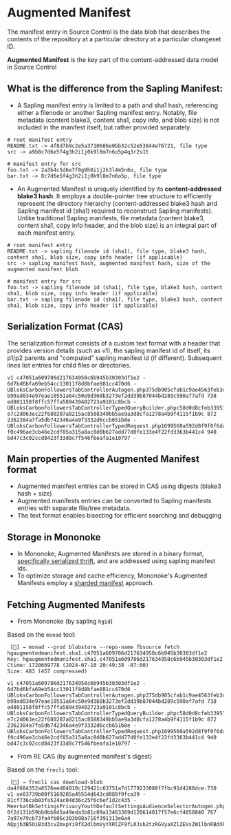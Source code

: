 # Augmented Manifest

The manifest entry in Source Control is the data blob that describes the contents of the repository at a particular directory at a particular changeset ID.

**Augmented Manifest** is the key part of the content-addressed data model in Source Control

## What is the difference from the Sapling Manifest:

* A Sapling manifest entry is limited to a path and sha1 hash, referencing either a filenode or another Sapling manifest entry.
Notably, file metadata (content blake3, content sha1, copy info, and blob size) is not included in the manifest itself, but rather provided separately.


```
# root manifest entry
README.txt -> 4f8d7b9c2e5a3710686e0bb32c52e53844e76721, file type
src -> a9b8c7d6e5f4g3h2i1j0k9l8m7n6o5p4q3r2s1t
```

```
# manifest entry for src
foo.txt -> 2a3b4c5d6e7f8g9h0i1j2k3l4m5n6o, file type
bar.txt -> 8c7d6e5f4g3h2i1j0k9l8m7n6o5p, file type
```

* An Augmented Manifest is uniquely identified by its **content-addressed blake3 hash**.
It employs a double-pointer tree structure to efficiently represent the directory hierarchy (content-addressed blake3 hash and Sapling manifest id (sha1) required to reconstruct Sapling manifests).
Unlike traditional Sapling manifests, file metadata (content blake3, content sha1, copy info header, and the blob size) is an integral part of each manifest entry.

```
# root manifest entry
README.txt -> sapling filenode id (sha1), file type, blake3 hash, content sha1, blob size, copy info header (if applicable)
src -> sapling manifest hash, augmented manifest hash, size of the augmented manifest blob
```

```
# manifest entry for src
foo.txt -> sapling filenode id (sha1), file type, blake3 hash, content sha1, blob size, copy info header (if applicable)
bar.txt -> sapling filenode id (sha1), file type, blake3 hash, content sha1, blob size, copy info header (if applicable)
```

## Serialization Format (CAS)

The serialization format consists of a custom text format with a header that provides version details (such as v1), the sapling manifest id of itself, its p1/p2 parents and "computed" sapling manifest id (if different).
Subsequent lines list entries for child files or directories.

```
v1 c47051a609786d217634958c6b945b30303df1e2 - 6d7bd6bfa69eb54cc13011f8d8bfae881cc470d6 -
UBloksCarbonFollowersTabControllerAutogen.php375db905cfab1c9ae4563feb3d6fc250a9135f18r b99ad034e97eae10551a64c50e9d368b3273ef2dd39b87044bd289c590af7afd 738 ed801158f8ffc57ffa589439402723a9101c8bcb -
UBloksCarbonFollowersTabControllerTypedQueryBuilder.phpc58d0d8cfeb33951748cf9d412ee32fbef808040r e7c2d063ec22f680207a8215ac8588349bb5ae9a3d8cfa1278a4b9f4115f1b9c 872 2362384a7fa5db742346a4e9f3332d6ccb651b8e -
UBloksCarbonFollowersTabControllerTypedRequest.php1699560a592d8f9f0f6dac9cc19fc9a3932845c2r f0c496ae3cb46e2cdf85a315a8ac8d0b627add77d0fe133e4f22fd3363b441c4 940 bd47c3c02ccd8423f33d8c7f546fbeafa1e10797 -
```

## Main properties of the Augmented Manifest format

* Augmented manifest entries can be stored in CAS using digests (blake3 hash + size)
* Augmented manifests entries can be converted to Sapling manifests entries with separate file/tree metadata.
* The text format enables bisecting for efficient searching and debugging

## Storage in Mononoke

* In Mononoke, Augmented Manifests are stored in a binary format, [specifically serialized thrift](https://www.internalfb.com/code/fbsource/[95f0848f732fb330970d48c0c350557f1f3f7472]/fbcode/eden/mononoke/mercurial/types/if/mercurial_thrift.thrift?lines=90), and are addressed using sapling manifest ids.
* To optimize storage and cache efficiency, Mononoke's Augmented Manifests employ a [sharded manifest](https://fb.workplace.com/groups/scm.mononoke/permalink/2371492546546640/) approach.

## Fetching Augmented Manifests

* From Mononoke (by sapling `hgid`)

Based on the `monad` tool:
```
 [🍊] → monad --prod blobstore --repo-name fbsource fetch hgaugmentedmanifest.sha1.c47051a609786d217634958c6b945b30303df1e2
Key: hgaugmentedmanifest.sha1.c47051a609786d217634958c6b945b30303df1e2
Ctime: 1720669778 (2024-07-10 20:49:38 -07:00)
Size: 483 (457 compressed)

v1 c47051a609786d217634958c6b945b30303df1e2 - 6d7bd6bfa69eb54cc13011f8d8bfae881cc470d6 -
UBloksCarbonFollowersTabControllerAutogen.php375db905cfab1c9ae4563feb3d6fc250a9135f18r b99ad034e97eae10551a64c50e9d368b3273ef2dd39b87044bd289c590af7afd 738 ed801158f8ffc57ffa589439402723a9101c8bcb -
UBloksCarbonFollowersTabControllerTypedQueryBuilder.phpc58d0d8cfeb33951748cf9d412ee32fbef808040r e7c2d063ec22f680207a8215ac8588349bb5ae9a3d8cfa1278a4b9f4115f1b9c 872 2362384a7fa5db742346a4e9f3332d6ccb651b8e -
UBloksCarbonFollowersTabControllerTypedRequest.php1699560a592d8f9f0f6dac9cc19fc9a3932845c2r f0c496ae3cb46e2cdf85a315a8ac8d0b627add77d0fe133e4f22fd3363b441c4 940 bd47c3c02ccd8423f33d8c7f546fbeafa1e10797 -
```

* From RE CAS (by augmented manifest's digest)

Based on the `frecli` tool:
```
 [🍋] → frecli cas download-blob da4f684352a8576eed04010c129421c63751a7d1779233088f7fbc91d4288dce:730
v1 ae83739b00f5169285a45554d643cd088f9fca39 - 81cf736cab03fa524ac04d36c25f6c6ef1d2c435 -
MeerkatBkSettingsPrivacyYouthDefaultSettingsAudienceSelectorAutogen.phpd71db74337ef07b0c3dc3bdb1b53bfc7faf5e7edr 0f2d131b59bb0bb8d5a49eda3b81c09a13463369d120614017f57e6cf4858840 767 7a97e79cb73fa4fb06c303b98a716f391313e6a4 AQpjb3B5OiB3d3cvZmxpYi9fX2dlbmVyYXRlZF9fL0Jsb2tzRGVyaXZlZEVsZW1lbnRBdXRvZ2VuTWVlcmthdFN0ZXAvc2luZ2xlX3NvdXJjZS94aHBfYmtfX3NldHRpbmdzX19wcml2YWN5X195b3V0aF9kZWZhdWx0X3NldHRpbmdzX19hdWRpZW5jZV9zZWxlY3Rvci9CbG9rc0Rlcml2ZWRFbGVtZW50QXV0b2dlbkFydGlmYWN0L01lZXJrYXRCa1NldHRpbmdzUHJpdmFjeVlvdXRoRGVmYXVsdFNldHRpbmdzQXVkaWVuY2VTZWxlY3RvckF1dG9nZW4ucGhwCmNvcHlyZXY6IDRkMzMwYTU1ODY3ZDk3YzI1ZWRkNDM3OTkxNzhiM2RkMmZjZDA1OTQKAQo=
```


